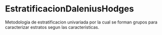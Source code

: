 # EstratificacionDaleniusHodges

Metodologia de estratificacion univariada por la cual se forman grupos para caracterizar estratos segun las caracteristicas.
